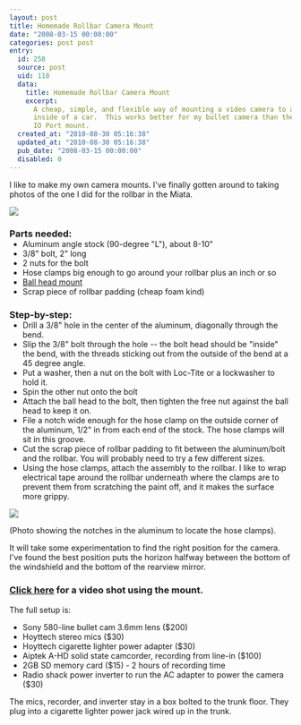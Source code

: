 ```yaml
---
layout: post
title: Homemade Rollbar Camera Mount
date: "2008-03-15 00:00:00"
categories: post post
entry:
  id: 258
  source: post
  uid: 118
  data:
    title: Homemade Rollbar Camera Mount
    excerpt:
      A cheap, simple, and flexible way of mounting a video camera to a rollbar
      inside of a car.  This works better for my bullet camera than the expensive
      IO Port mount.
  created_at: "2010-08-30 05:16:38"
  updated_at: "2010-08-30 05:16:38"
  pub_date: "2008-03-15 00:00:00"
  disabled: 0
---
```


I like to make my own camera mounts. I've finally gotten around to taking photos of the one I did for the rollbar in the Miata.

<a href="http://flickr.com/photos/thenobot/2335198479/in/set-72157604127192277/"><img src="https://farm3.static.flickr.com/2314/2335198479_70cfea9abf.jpg"></a>

<h3 style="margin-bottom:0;padding-bottom:0;">Parts needed:</h3>
<ul style="margin-top:0; padding-top:0">
<li>Aluminum angle stock (90-degree "L"), about 8-10"
<li>3/8" bolt, 2" long
<li>2 nuts for the bolt
<li>Hose clamps big enough to go around your rollbar plus an inch or so
<li><a href="http://www.bhphotovideo.com/c/product/300403-REG/Slik_618_606_SBH_60_Compact_Ballhead_60.html">Ball head mount</a>
<li>Scrap piece of rollbar padding (cheap foam kind)
</ul>

<h3 style="margin-bottom:0;padding-bottom:0;">Step-by-step:</h3>
<ul style="margin-top:0; padding-top:0">
<li>Drill a 3/8" hole in the center of the aluminum, diagonally through the bend.
<li>Slip the 3/8" bolt through the hole -- the bolt head should be "inside" the bend, with the threads sticking out from the outside of the bend at a 45 degree angle.  
<li>Put a washer, then a nut on the bolt with Loc-Tite or a lockwasher to hold it.
<li>Spin the other nut onto the bolt
<li>Attach the ball head to the bolt, then tighten the free nut against the ball head to keep it on.
<li>File a notch wide enough for the hose clamp on the outside corner of the aluminum, 1/2" in from each end of the stock.  The hose clamps will sit in this groove.
<li>Cut the scrap piece of rollbar padding to fit between the aluminum/bolt and the rollbar.  You will probably need to try a few different sizes.
<li>Using the hose clamps, attach the assembly to the rollbar.  I like to wrap electrical tape around the rollbar underneath where the clamps are to prevent them from scratching the paint off, and it makes the surface more grippy.
</ul>

<a href="http://flickr.com/photos/thenobot/2335198407/in/set-72157604127192277/"><img src="https://farm3.static.flickr.com/2161/2335198407_dec55083af.jpg"></a>

<p>(Photo showing the notches in the aluminum to locate the hose clamps).</p>

It will take some experimentation to find the right position for the camera. I've found the best position puts the horizon halfway between the bottom of the windshield and the bottom of the rearview mirror.

<h3><a href="http://thenobot.org/video/watch.php?20080229-scca_school_highlights.mov">Click here</a> for a video shot using the mount.</h3>

The full setup is:

<ul>
<li>Sony 580-line bullet cam 3.6mm lens ($200)
<li>Hoyttech stereo mics ($30)
<li>Hoyttech cigarette lighter power adapter ($30)
<li>Aiptek A-HD solid state camcorder, recording from line-in ($100)
<li>2GB SD memory card ($15) - 2 hours of recording time
<li>Radio shack power inverter to run the AC adapter to power the camera ($30)
</ul>

The mics, recorder, and inverter stay in a box bolted to the trunk floor. They plug into a cigarette lighter power jack wired up in the trunk.
